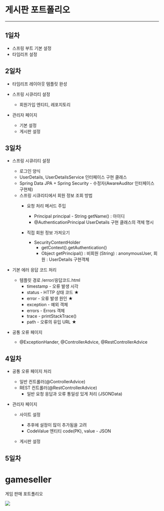 # 게시판 포트폴리오
* * *
## 1일차
* 스프링 부트 기본 설정
* 타임리프 설정

## 2일차
* 타임리프 레이아웃 템플릿 완성
* 스프링 시큐리티 설정
    - 회원가입 엔티티, 레포지토리


* 관리자 페이지
    - 기본 설정
    * 게시판 설정

## 3일차
* 스프링 시큐리티 설정
    - 로그인 양식
    - UserDetails, UserDetailsService 인터페이스 구현 클래스
    - Spring Data JPA + Spring Security - 수정자(AwareAuditor 인터페이스 구현체)
    - 스프링 시큐리티에서 회원 정보 조회 방법
        - 요청 처리 메서드 주입
            - Principal principal - String getName() : 아이디
            - @AuthenticationPrincipal UserDetails 구현 클래스의 객체 명시

        - 직접 회원 정보 가져오기
            - SecurityContentHolder
                - getContext().getAuthentication()
                - Object getPrincipal() : 비회원 (String) : anonymousUser, 회원 : UserDetails 구현객체

* 기본 에러 응답 코드 처리
    - 템플릿 경로 /error/응답코드.html
        - timestamp - 오류 발생 시각
        - status - HTTP 상태 코드 ★
        - error - 오류 발생 원인 ★
        - exception - 예외 객체
        - errors - Errors 객체
        - trace - printStackTrace()
        - path - 오류의 유입 URL ★


* 공통 오류 페이지
    - @ExceptionHander, @ControllerAdvice, @RestControllerAdvice

## 4일차
* 공통 오류 페이지 처리
    - 일반 컨트롤러(@ControllerAdvice)
    - REST 컨트롤러(@RestControllerAdvice)
        - 일반 요청 응답과 오류 통일성 있게 처리 (JSONData)

        
* 관리자 페이지
    - 사이트 설정
        - 추후에 설정이 많이 추가됨을 고려
        - CodeValue 엔티티 code(PK), value - JSON
        
    - 게시판 설정

## 5일차

# gameseller
게임 판매 포트폴리오

 <img src="https://img.shields.io/badge/javascript-#F7DF1E?style=flat&logo=javascript&logoColor=white"/>
